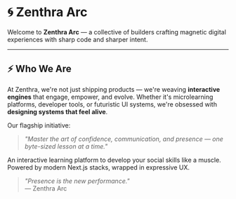 # 🌀 Zenthra Arc

Welcome to **Zenthra Arc** — a collective of builders crafting magnetic digital experiences with sharp code and sharper intent.

---

## ⚡ Who We Are

At Zenthra, we're not just shipping products — we're weaving **interactive engines** that engage, empower, and evolve. Whether it's microlearning platforms, developer tools, or futuristic UI systems, we're obsessed with **designing systems that feel alive**.

Our flagship initiative:

> _"Master the art of confidence, communication, and presence — one byte-sized lesson at a time."_

An interactive learning platform to develop your social skills like a muscle. Powered by modern Next.js stacks, wrapped in expressive UX.

> _"Presence is the new performance."_  
— Zenthra Arc
